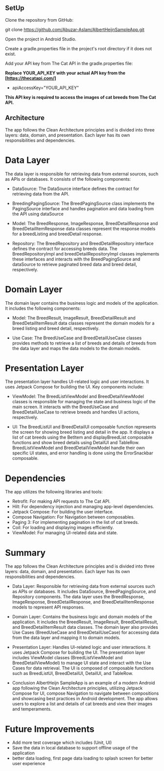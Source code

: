 ## SetUp

Clone the repository from GitHub:

git clone https://github.com/Abuzar-Aslam/AlbertHeijnSampleApp.git

Open the project in Android Studio.

Create a gradle.properties file in the project's root directory if it does not exist.

Add your API key from The Cat API in the gradle.properties file:

**Replace YOUR_API_KEY with your actual API key from the [https://thecatapi.com/]**
- apiAccessKey="YOUR_API_KEY"

**This API key is required to access the images of cat breeds from The Cat API.**

## Architecture

The app follows the Clean Architecture principles and is divided into three layers: data, domain, and presentation. Each layer has its own responsibilities and dependencies.

# Data Layer
The data layer is responsible for retrieving data from external sources, such as APIs or databases. It consists of the following components:

- DataSource: The DataSource interface defines the contract for retrieving data from the API. 
- BreedingPagingSource: The BreedPagingSource class implements the PagingSource interface and handles pagination and data loading from the API using dataSource

- Model: The BreedResponse, ImageResponse, BreedDetailResponse and BreedDetailItemResponse data classes represent the response models for a breedListing and breedDetail response.

- Repository: The BreedRepository and BreedDetailRepository interface defines the contract for accessing breeds data. The BreedRepositoryImpl and breedDetailRepositoryImpl classes implements these interfaces and interacts with the BreedPagingSource and dataSource to retrieve paginated breed data and breed detail, respectively.

# Domain Layer

The domain layer contains the business logic and models of the application. It includes the following components:

- Model: The BreedResult, ImageResult, BreedDetailResult and BreedDetailItemResult data classes represent the domain models for a breed listing and breed detail, respectively.

- Use Case: The BreedUseCase and BreedDetailUseCase classes provides methods to retrieve a list of breeds and details of breeds from the data layer and maps the data models to the domain models.

# Presentation Layer
The presentation layer handles UI-related logic and user interactions. It uses Jetpack Compose for building the UI. Key components include:

- ViewModel: The BreedListViewModel and BreedDetailViewModel classes is responsible for managing the state and business logic of the main screen. It interacts with the BreedUseCase and BreedDetailUseCase to retrieve breeds and handles UI actions, respectively.

- UI: The BreedListUI and BreedDetailUI composable function represents the screen for showing breed listing and detail in the app. It displays a list of cat breeds using the BetItem and displayBreedList composable functions and show breed details using DetailUI and TableRow. BreedListViewModel and BreedDetailViewModel handle their own specific UI states, and error handling is done using the ErrorSnackbar composable.

# Dependencies
The app utilizes the following libraries and tools:

- Retrofit: For making API requests to The Cat API.
- Hilt: For dependency injection and managing app-level dependencies.
- Jetpack Compose: For building the user interface.
- Compose Navigation: For Navigation between composables.
- Paging 3: For implementing pagination in the list of cat breeds.
- Coil: For loading and displaying images efficiently.
- ViewModel: For managing UI-related data and state.

# Summary

The app follows the Clean Architecture principles and is divided into three layers: data, domain, and presentation. Each layer has its own responsibilities and dependencies.

- Data Layer: Responsible for retrieving data from external sources such as APIs or databases. It includes DataSource, BreedPagingSource, and Repository components. The data layer uses the BreedResponse, ImageResponse, BreedDetailResponse, and BreedDetailItemResponse models to represent API responses.

- Domain Layer: Contains the business logic and domain models of the application. It includes the BreedResult, ImageResult, BreedDetailResult, and BreedDetailItemResult data classes. The domain layer also provides Use Cases (BreedUseCase and BreedDetailUseCase) for accessing data from the data layer and mapping it to domain models.

- Presentation Layer: Handles UI-related logic and user interactions. It uses Jetpack Compose for building the UI. The presentation layer includes ViewModel classes (BreedListViewModel and BreedDetailViewModel) to manage UI state and interact with the Use Cases for data retrieval. The UI is composed of composable functions such as BreedListUI, BreedDetailUI, DetailUI, and TableRow.


- Conclusion
AlbertHeijn SampleApp is an example of a modern Android app following the Clean Architecture principles, utilizing Jetpack Compose for UI, compose Navigation to navigate between compositions and showcasing best practices in Android development. The app allows users to explore a list and details of cat breeds and view their images and temperaments.

# Future Improvements

- Add more test coverage which includes (Unit, UI)
- Save the data in local database to support offline usage of the application
- better data loading, first page data loading to splash screen for better user experience